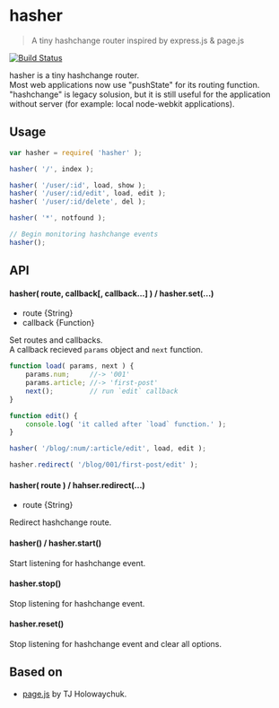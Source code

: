 hasher
======

> A tiny hashchange router inspired by express.js & page.js

[![Build Status](http://img.shields.io/travis/narirou/hasher/master.svg?style=flat-square)](https://travis-ci.org/narirou/hasher)

hasher is a tiny hashchange router.  
Most web applications now use "pushState" for its routing function.  
"hashchange" is legacy solusion, but it is still useful for the application without server 
(for example: local node-webkit applications).


Usage
-----

```javascript
var hasher = require( 'hasher' );

hasher( '/', index );

hasher( '/user/:id', load, show );
hasher( '/user/:id/edit', load, edit );
hasher( '/user/:id/delete', del );

hasher( '*', notfound );

// Begin monitoring hashchange events
hasher();
```


API
---

#### hasher( route, callback[, callback...] ) / hasher.set(...)  
- route {String}
- callback {Function}  

Set routes and callbacks.  
A callback recieved `params` object and `next` function.

```javascript
function load( params, next ) {
    params.num;     //-> '001'
    params.article; //-> 'first-post'
    next();         // run `edit` callback
}

function edit() {
    console.log( 'it called after `load` function.' );
}

hasher( '/blog/:num/:article/edit', load, edit );

hasher.redirect( '/blog/001/first-post/edit' );
```


#### hasher( route ) / hahser.redirect(...)
- route {String}

Redirect hashchange route.


#### hasher() / hasher.start()  
Start listening for hashchange event.


#### hasher.stop()
Stop listening for hashchange event.


#### hasher.reset()
Stop listening for hashchange event and clear all options.


Based on
--------

 * [page.js](https://github.com/visionmedia/page.js) by TJ Holowaychuk.
